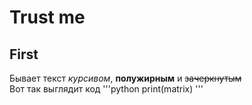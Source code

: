 # Trust me

## First

Бывает текст _курсивом_, **полужирным** и ~~зачеркнутым~~  
Вот так выглядит код
'''python
print(matrix)
'''